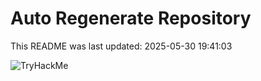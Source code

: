 # Auto Regenerate Repository

This README was last updated: 2025-05-30 19:41:03

 ![TryHackMe](https://tryhackme.com/badge/533634)